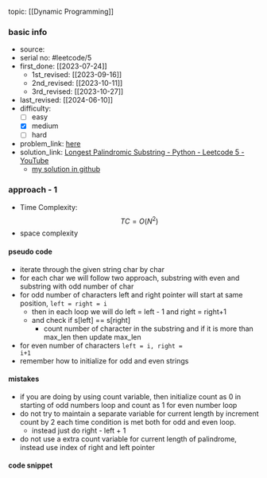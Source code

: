 topic: [[Dynamic Programming]]

### basic info
- source: 
- serial no: #leetcode/5
- first_done: [[2023-07-24]]
	- 1st_revised: [[2023-09-16]]
	- 2nd_revised: [[2023-10-11]]
	- 3rd_revised: [[2023-10-27]]
- last_revised: [[2024-06-10]]
- difficulty:
	- [ ] easy
	- [x] medium
	- [ ] hard
- problem_link: [here](https://leetcode.com/problems/longest-palindromic-substring/description/)
- solution_link: [Longest Palindromic Substring - Python - Leetcode 5 - YouTube](https://www.youtube.com/watch?v=XYQecbcd6_c)
	- [my solution in github](https://github.com/shadow-1310/DSA_practice/blob/master/LeetCode/top_interview/1DP/5-longest_palindromic_substring.py#L35-L75)

### approach - 1
- Time Complexity: $$TC = O(N^2)$$
- space complexity

#### pseudo code
- iterate through the given string char by char
- for each char we will follow two approach, substring with even and substring with odd number of char
- for odd number of characters left and right pointer will start at same position, 
<code>left = right = i</code>
	- then in each loop we will do left = left - 1 and right = right+1
	- and check if s[left] == s[right]
		- count number of character in the substring and if it is more than max_len then update max_len
- for even number of characters 
<code>left = i, right = i+1</code>
- remember how to initialize for odd and even strings
#### mistakes
- if you are doing by using count variable, then initialize count as 0 in starting of odd numbers loop and count as 1 for even number loop
- do not try to maintain a separate variable for current length by increment count by 2 each time condition is met both for odd and even loop.
	- instead just do right - left + 1
- do not use a extra count variable for current length of palindrome, instead use index of right and left pointer
#### code snippet
```python

```